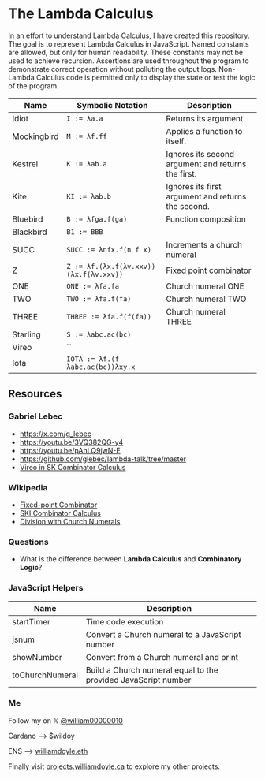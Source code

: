 # The Lambda Calculus

In an effort to understand Lambda Calculus, I have created this repository. The goal is to represent Lambda Calculus in JavaScript. Named constants are allowed, but only for human readability. These constants may not be used to achieve recursion. Assertions are used throughout the program to demonstrate correct operation without polluting the output logs. Non-Lambda Calculus code is permitted only to display the state or test the logic of the program.

| Name         | Symbolic Notation                          | Description                                          |
|--------------|--------------------------------------------|------------------------------------------------------|
| Idiot        | `I := λa.a`                                | Returns its argument.                                |
| Mockingbird  | `M := λf.ff`                               | Applies a function to itself.                        |
| Kestrel      | `K := λab.a`                               | Ignores its second argument and returns the first.   |
| Kite         | `KI := λab.b`                              | Ignores its first argument and returns the second.   |
| Bluebird     | `B := λfga.f(ga)`                          | Function composition                                 |
| Blackbird    | `B1 := BBB`                                |                                                      |
| SUCC         | `SUCC := λnfx.f(n f x)`                    | Increments a church numeral                          |
| Z            | `Z := λf.(λx.f(λv.xxv))(λx.f(λv.xxv))`     | Fixed point combinator                               |
| ONE          | `ONE := λfa.fa`                            | Church numeral ONE                                   |
| TWO          | `TWO := λfa.f(fa)`                         | Church numeral TWO                                   |
| THREE        | `THREE := λfa.f(f(fa))`                    | Church numeral THREE                                 |
| Starling     | `S := λabc.ac(bc)`                         |                                                      |
| Vireo        | ``                                         | |
| Iota         | `IOTA := λf.(f λabc.ac(bc))λxy.x`          | |

## Resources

### Gabriel Lebec 
- https://x.com/g_lebec
- https://youtu.be/3VQ382QG-y4
- https://youtu.be/pAnLQ9jwN-E 
- https://github.com/glebec/lambda-talk/tree/master
- [Vireo in SK Combinator Calculus](https://speakerdeck.com/glebec/lambda-calc-talk-smartly-dot-io-version?slide=197)

### Wikipedia
- [Fixed-point Combinator](https://en.wikipedia.org/wiki/Fixed-point_combinator)
- [SKI Combinator Calculus](https://en.wikipedia.org/wiki/SKI_combinator_calculus)
- [Division with Church Numerals](https://en.wikipedia.org/wiki/Church_encoding#Division)

### Questions

- What is the difference between **Lambda Calculus** and **Combinatory Logic**?

### JavaScript Helpers

| Name              | Description             |
|-------------------|-------------------------|
| startTimer        | Time code execution                                               |
| jsnum             | Convert a Church numeral to a JavaScript number                   |
| showNumber        | Convert from a Church numeral and print                           |
| toChurchNumeral   | Build a Church numeral equal to the provided JavaScript number    |

### Me

Follow my on 𝕏  [@william00000010](https://x.com/william00000010)

Cardano --> $wildoy

ENS --> [williamdoyle.eth](https://app.ens.domains/williamdoyle.eth)

Finally visit [projects.williamdoyle.ca](https://projects.williamdoyle.ca/) to explore my other projects. 
